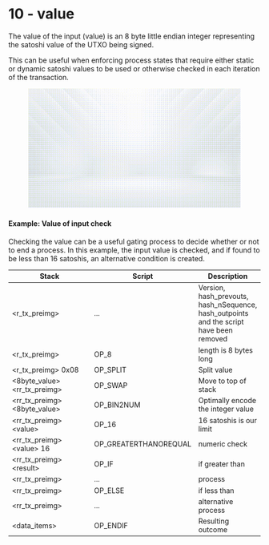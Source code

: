 # 10 - value

The value of the input (value) is an 8 byte little endian integer representing the satoshi value of the UTXO being signed.

This can be useful when enforcing process states that require either static or dynamic satoshi values to be used or otherwise checked in each iteration of the transaction.

<figure><img src="../.gitbook/assets/BSVA-BitcoinScript_Chapter5-Animation09.gif" alt=""><figcaption></figcaption></figure>

#### Example: Value of input check

Checking the value can be a useful gating process to decide whether or not to end a process. In this example, the input value is checked, and if found to be less than 16 satoshis, an alternative condition is created.

<table><thead><tr><th width="237.33333333333331">Stack</th><th>Script</th><th>Description</th></tr></thead><tbody><tr><td>&#x3C;r_tx_preimg></td><td>...</td><td>Version, hash_prevouts, hash_nSequence, hash_outpoints and the script have been removed</td></tr><tr><td>&#x3C;r_tx_preimg></td><td>OP_8</td><td>length is 8 bytes long</td></tr><tr><td>&#x3C;r_tx_preimg> 0x08</td><td>OP_SPLIT</td><td>Split value</td></tr><tr><td>&#x3C;8byte_value> &#x3C;rr_tx_preimg></td><td>OP_SWAP</td><td>Move to top of stack</td></tr><tr><td>&#x3C;rr_tx_preimg> &#x3C;8byte_value></td><td>OP_BIN2NUM</td><td>Optimally encode the integer value</td></tr><tr><td>&#x3C;rr_tx_preimg> &#x3C;value></td><td>OP_16</td><td>16 satoshis is our limit</td></tr><tr><td>&#x3C;rr_tx_preimg> &#x3C;value> 16</td><td>OP_GREATERTHANOREQUAL</td><td>numeric check</td></tr><tr><td>&#x3C;rr_tx_preimg> &#x3C;result></td><td>OP_IF</td><td>if greater than</td></tr><tr><td>&#x3C;rr_tx_preimg></td><td>...</td><td>process</td></tr><tr><td>&#x3C;rr_tx_preimg></td><td>OP_ELSE</td><td>if less than</td></tr><tr><td>&#x3C;rr_tx_preimg> </td><td>...</td><td>alternative process</td></tr><tr><td>&#x3C;data_items></td><td>OP_ENDIF</td><td>Resulting outcome</td></tr></tbody></table>
